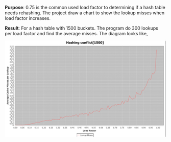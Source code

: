**Purpose**: 0.75 is the common used load factor to determining 
if a hash table needs rehashing. The project draw a chart to show the lookup misses
when load factor increases. 

**Result**: For a hash table with 1500 buckets. The program do 300 lookups per 
load factor and find the average misses. The diagram looks like,

![Result](result.png)

